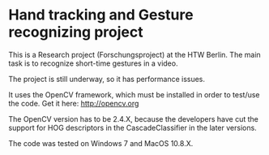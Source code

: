 Hand tracking and Gesture recognizing project
=

This is a Research project (Forschungsproject) at the HTW Berlin. The main task is to recognize short-time gestures in a video.

The project is still underway, so it has performance issues. 

It uses the OpenCV framework, which must be installed in order to test/use the code. Get it here: http://opencv.org

The OpenCV version has to be 2.4.X, because the developers have cut the support for HOG descriptors in the CascadeClassifier in the later versions.

The code was tested on Windows 7 and MacOS 10.8.X.


